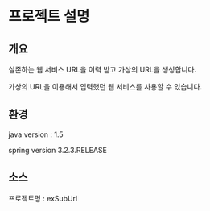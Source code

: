 ﻿프로젝트 설명
===========================

## 개요
실존하는 웹 서비스 URL을 이력 받고 가상의 URL을 생성합니다.

가상의 URL을 이용해서 입력했던 웹 서비스를 사용할 수 있습니다.

## 환경
java version : 1.5

spring version 3.2.3.RELEASE


## 소스
프로젝트명 : exSubUrl
